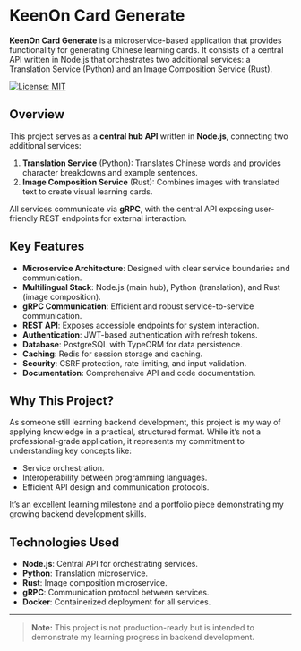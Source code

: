 # KeenOn Card Generate

**KeenOn Card Generate** is a microservice-based application that provides functionality for generating Chinese learning cards. It consists of a central API written in Node.js that orchestrates two additional services: a Translation Service (Python) and an Image Composition Service (Rust).

[![License: MIT](https://img.shields.io/badge/License-MIT-yellow.svg)](https://opensource.org/licenses/MIT)

## Overview

This project serves as a **central hub API** written in **Node.js**, connecting two additional services:

1. **Translation Service** (Python): Translates Chinese words and provides character breakdowns and example sentences.
2. **Image Composition Service** (Rust): Combines images with translated text to create visual learning cards.

All services communicate via **gRPC**, with the central API exposing user-friendly REST endpoints for external interaction.

## Key Features

- **Microservice Architecture**: Designed with clear service boundaries and communication.
- **Multilingual Stack**: Node.js (main hub), Python (translation), and Rust (image composition).
- **gRPC Communication**: Efficient and robust service-to-service communication.
- **REST API**: Exposes accessible endpoints for system interaction.
- **Authentication**: JWT-based authentication with refresh tokens.
- **Database**: PostgreSQL with TypeORM for data persistence.
- **Caching**: Redis for session storage and caching.
- **Security**: CSRF protection, rate limiting, and input validation.
- **Documentation**: Comprehensive API and code documentation.

## Why This Project?

As someone still learning backend development, this project is my way of applying knowledge in a practical, structured format. While it’s not a professional-grade application, it represents my commitment to understanding key concepts like:

- Service orchestration.
- Interoperability between programming languages.
- Efficient API design and communication protocols.

It’s an excellent learning milestone and a portfolio piece demonstrating my growing backend development skills.

## Technologies Used

- **Node.js**: Central API for orchestrating services.
- **Python**: Translation microservice.
- **Rust**: Image composition microservice.
- **gRPC**: Communication protocol between services.
- **Docker**: Containerized deployment for all services.

---

> **Note:** This project is not production-ready but is intended to demonstrate my learning progress in backend development.

